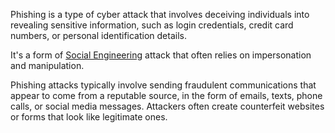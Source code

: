 Phishing is a type of cyber attack that involves deceiving individuals into revealing sensitive information, such as login credentials, credit card numbers, or personal identification details. 

It's a form of [Social Engineering]() attack that often relies on impersonation and manipulation.

Phishing attacks typically involve sending fraudulent communications that appear to come from a reputable source, in the form of emails, texts, phone calls, or social media messages. Attackers often create counterfeit websites or forms that look like legitimate ones.

